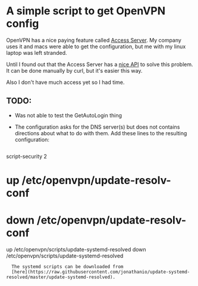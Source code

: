 # A simple script to get OpenVPN config

OpenVPN has a nice paying feature called [Access
Server](https://openvpn.net/vpn-server/). My company uses it and macs were able
to get the configuration, but me with my linux laptop was left stranded.

Until I found out that the Access Server has a [nice
API](https://openvpn.net/images/pdf/REST_API.pdf) to solve this problem. It can
be done manually by curl, but it's easier this way. 

Also I don't have much access yet so I had time.

## TODO:

- Was not able to test the GetAutoLogin thing

- The configuration asks for the DNS server(s) but does not contains directions
  about what to do with them. Add these lines to the resulting configuration:

  ```
script-security 2
# up /etc/openvpn/update-resolv-conf
# down /etc/openvpn/update-resolv-conf
up /etc/openvpn/scripts/update-systemd-resolved
down /etc/openvpn/scripts/update-systemd-resolved
```
  The systemd scripts can be downloaded from
  [here](https://raw.githubusercontent.com/jonathanio/update-systemd-resolved/master/update-systemd-resolved).


